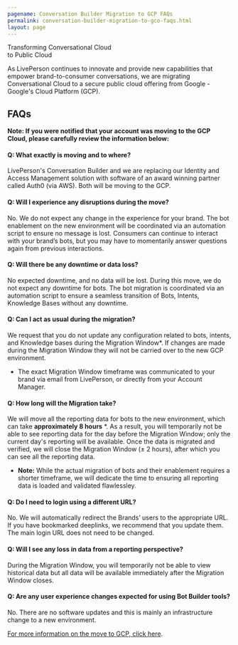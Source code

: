 ```yaml
---
pagename: Conversation Builder Migration to GCP FAQs
permalink: conversation-builder-migration-to-gco-faqs.html
layout: page
---
```


<div class="card-container">
  <div id="success-stories" class="welcome-card lp-default">
      <p class="success-stories-header">Transforming Conversational Cloud <br> to Public Cloud</p>
  </div>
</div>
  
As LivePerson continues to innovate and provide new capabilities that empower brand-to-consumer conversations, we are migrating Conversational Cloud to a secure public cloud offering from Google -  Google's Cloud Platform (GCP). 

## FAQs
**Note: If you were notified that your account was moving to the GCP Cloud, please carefully review the information below:**

#### Q: What exactly is moving and to where?
LivePerson's Conversation Builder and we are replacing our Identity and Access Management solution with software of an award winning partner called Auth0 (via AWS). Both will be moving to the GCP.  

#### Q: Will I experience any disruptions during the move?
No. We do not expect any change in the experience for your brand. The bot enablement on the new environment will be coordinated via an automation script to ensure no message is lost. Consumers can continue to interact with your brand’s bots, but you may have to momentarily answer questions again from previous interactions.

#### Q: Will there be any downtime or data loss?
No expected downtime, and no data will be lost. During this move, we do not expect any downtime for bots. The bot migration is coordinated via an automation script to ensure a seamless transition of Bots, Intents, Knowledge Bases without any downtime.

#### Q: Can I act as usual during the migration?
We request that you do not update any configuration related to bots, intents, and Knowledge bases during the Migration Window*. If changes are made during the Migration Window they will not be carried over to the new GCP environment. 
* The exact Migration Window timeframe was communicated to your brand via email from LivePerson, or directly from your Account Manager. 

#### Q: How long will the Migration take?
We will move all the reporting data for bots to the new environment, which can take **approximately 8 hours** *.  As a result, you will temporarily not be able to see reporting data for the day before the Migration Window; only the current day's reporting will be available.  Once the data is migrated and verified, we will close the Migration Window (± 2 hours), after which you can see all the reporting data.

* **Note:** While the actual migration of bots and their enablement requires a shorter timeframe, we will dedicate the time to ensuring all reporting data is loaded and validated flawlessley.

#### Q: Do I need to login using a different URL?
No. We will automatically redirect the Brands’ users to the appropriate URL. If you have bookmarked deeplinks, we recommend that you update them.  The main login URL does not need to be changed.

#### Q: Will I see any loss in data from a reporting perspective?
During the Migration Window, you will temporarily not be able to view historical data but all data will be available immediately after the Migration Window closes.

#### Q: Are any user experience changes expected for using Bot Builder tools?
No. There are no software updates and this is mainly an infrastructure change to a new environment.


[For more information on the move to GCP, click here](/conversation-builder-migration-to-gcp.html).

<style>
nav.breadcrumbs {
    display: none;
}
</style>

